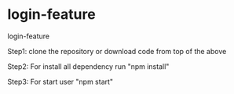 # login-feature
login-feature

Step1: clone the repository or download code from top of the above 

Step2: For install all dependency run "npm install"

Step3: For start user "npm start"
